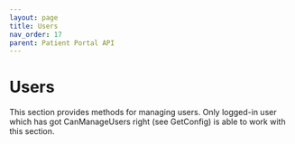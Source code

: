 ```yaml
---
layout: page
title: Users
nav_order: 17
parent: Patient Portal API
---
```


# Users


This section provides methods for managing users. Only logged-in user which has got CanManageUsers right (see GetConfig) is able to work with this section.










